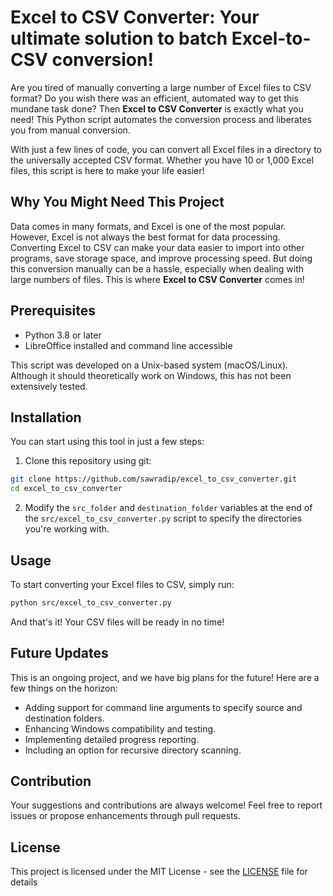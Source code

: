 
# Excel to CSV Converter: Your ultimate solution to batch Excel-to-CSV conversion!

Are you tired of manually converting a large number of Excel files to CSV format? Do you wish there was an efficient, automated way to get this mundane task done? Then **Excel to CSV Converter** is exactly what you need! This Python script automates the conversion process and liberates you from manual conversion.

With just a few lines of code, you can convert all Excel files in a directory to the universally accepted CSV format. Whether you have 10 or 1,000 Excel files, this script is here to make your life easier!

## Why You Might Need This Project

Data comes in many formats, and Excel is one of the most popular. However, Excel is not always the best format for data processing. Converting Excel to CSV can make your data easier to import into other programs, save storage space, and improve processing speed. But doing this conversion manually can be a hassle, especially when dealing with large numbers of files. This is where **Excel to CSV Converter** comes in!

## Prerequisites

- Python 3.8 or later
- LibreOffice installed and command line accessible

This script was developed on a Unix-based system (macOS/Linux). Although it should theoretically work on Windows, this has not been extensively tested.

## Installation

You can start using this tool in just a few steps:

1. Clone this repository using git:

```bash
git clone https://github.com/sawradip/excel_to_csv_converter.git
cd excel_to_csv_converter
```

2. Modify the `src_folder` and `destination_folder` variables at the end of the `src/excel_to_csv_converter.py` script to specify the directories you're working with.

## Usage

To start converting your Excel files to CSV, simply run:

```bash
python src/excel_to_csv_converter.py
```

And that's it! Your CSV files will be ready in no time!

## Future Updates

This is an ongoing project, and we have big plans for the future! Here are a few things on the horizon:

- Adding support for command line arguments to specify source and destination folders.
- Enhancing Windows compatibility and testing.
- Implementing detailed progress reporting.
- Including an option for recursive directory scanning.

## Contribution

Your suggestions and contributions are always welcome! Feel free to report issues or propose enhancements through pull requests.

## License

This project is licensed under the MIT License - see the [LICENSE](LICENSE) file for details
